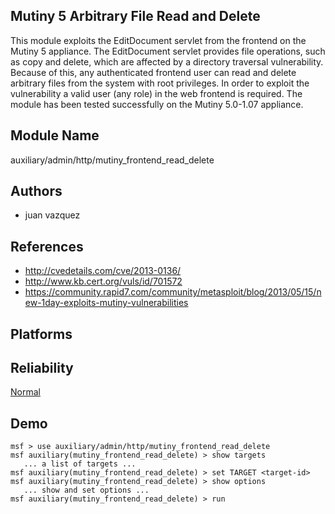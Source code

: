 ## Mutiny 5 Arbitrary File Read and Delete

This module exploits the EditDocument servlet from the 
frontend on the Mutiny 5 appliance. The EditDocument servlet 
provides file operations, such as copy and delete, which are 
affected by a directory traversal vulnerability. Because of 
this, any authenticated frontend user can read and delete 
arbitrary files from the system with root privileges. In 
order to exploit the vulnerability a valid user (any role) 
in the web frontend is required. The module has been tested 
successfully on the Mutiny 5.0-1.07 appliance.


## Module Name
auxiliary/admin/http/mutiny_frontend_read_delete

## Authors
* juan vazquez


## References
* http://cvedetails.com/cve/2013-0136/
* http://www.kb.cert.org/vuls/id/701572
* https://community.rapid7.com/community/metasploit/blog/2013/05/15/new-1day-exploits-mutiny-vulnerabilities




## Platforms


## Reliability
[Normal](https://github.com/rapid7/metasploit-framework/wiki/Exploit-Ranking)

## Demo

```
msf > use auxiliary/admin/http/mutiny_frontend_read_delete
msf auxiliary(mutiny_frontend_read_delete) > show targets
   ... a list of targets ...
msf auxiliary(mutiny_frontend_read_delete) > set TARGET <target-id>
msf auxiliary(mutiny_frontend_read_delete) > show options
   ... show and set options ...
msf auxiliary(mutiny_frontend_read_delete) > run
```
    
    